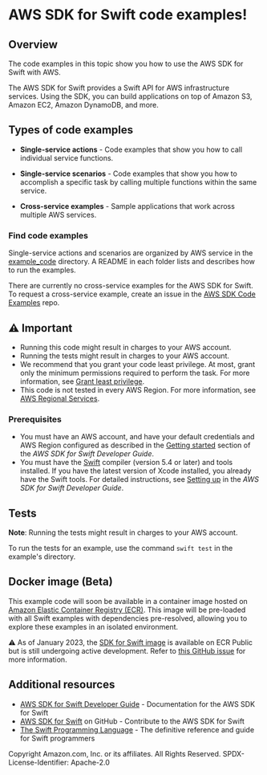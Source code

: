# AWS SDK for Swift code examples!
## Overview
The code examples in this topic show you how to use the AWS SDK for Swift with AWS.

The AWS SDK for Swift provides a Swift API for AWS infrastructure services. Using the SDK, you can build applications on top of Amazon S3, Amazon EC2, Amazon DynamoDB, and more.

## Types of code examples
* **Single-service actions** - Code examples that show you how to call individual service functions.

* **Single-service scenarios** - Code examples that show you how to accomplish a specific task by calling multiple functions within the same service.

* **Cross-service examples** - Sample applications that work across multiple AWS services.

### Find code examples
Single-service actions and scenarios are organized by AWS service in the
[example_code](https://github.com/awsdocs/aws-doc-sdk-examples/tree/main/swift/example_code/)
directory. A README in each folder lists and describes how to run the examples.

There are currently no cross-service examples for the AWS SDK for Swift. To request a cross-service example, create an issue in the [AWS SDK Code Examples](https://github.com/awsdocs/aws-doc-sdk-examples/) repo.

## ⚠️ Important
* Running this code might result in charges to your AWS account. 
* Running the tests might result in charges to your AWS account.
*  We recommend that you grant your code least privilege. At most, grant only the minimum permissions required to perform the task. For more information, see [Grant least privilege](https://docs.aws.amazon.com/IAM/latest/UserGuide/best-practices.html#grant-least-privilege). 
* This code is not tested in every AWS Region. For more information, see [AWS Regional Services](https://aws.amazon.com/about-aws/global-infrastructure/regional-product-services).

### Prerequisites
* You must have an AWS account, and have your default credentials and AWS Region configured as described in the [Getting started](https://docs.aws.amazon.com/sdk-for-swift/latest/developer-guide/getting-started.html) section of the _AWS SDK for Swift Developer Guide_.
* You must have the [Swift](https://www.swift.org/) compiler (version 5.4 or later) and tools installed. If you have the latest version of Xcode installed, you already have the Swift tools. For detailed instructions, see [Setting up](https://docs.aws.amazon.com/sdk-for-swift/latest/developer-guide/setting-up.html) in the _AWS SDK for Swift Developer Guide_.

## Tests
**Note**: Running the tests might result in charges to your AWS account.

To run the tests for an example, use the command `swift test` in the example's directory.

## Docker image (Beta)
This example code will soon be available in a container image
hosted on [Amazon Elastic Container Registry (ECR)](https://docs.aws.amazon.com/AmazonECR/latest/userguide/what-is-ecr.html). This image will be pre-loaded
with all Swift examples with dependencies pre-resolved, allowing you to explore
these examples in an isolated environment.

⚠️ As of January 2023, the [SDK for Swift image](https://gallery.ecr.aws/aws-docs-sdk-examples/swift) is available on ECR Public but is still
undergoing active development. Refer to
[this GitHub issue](https://github.com/awsdocs/aws-doc-sdk-examples/issues/4132)
for more information.

## Additional resources
* [AWS SDK for Swift Developer Guide](https://docs.aws.amazon.com/sdk-for-swift/latest/developer-guide) - Documentation for the AWS SDK for Swift
* [AWS SDK for Swift](https://github.com/awslabs/aws-sdk-swift) on GitHub - Contribute to the AWS SDK for Swift
* [The Swift Programming Language](https://docs.swift.org/swift-book) -  The definitive reference and guide for Swift programmers

Copyright Amazon.com, Inc. or its affiliates. All Rights Reserved. SPDX-License-Identifier: Apache-2.0
